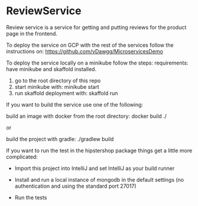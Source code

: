 # ReviewService

Review service is a service for getting and putting reviews for the product page in the frontend.

To deploy the service on GCP with the rest of the services follow the instructions on: https://github.com/vDawgg/MicroservicesDemo


To deploy the service locally on a minikube follow the steps:
requirements: have minikube and skaffold installed.
1. go to the root directory of this repo
2. start minikube with: minikube start
3. run skaffold deployment with: skaffold run


If you want to build the service use one of the following:

build an image with docker from the root directory: docker build ./

or

build the project with gradle: ./gradlew build


If you want to run the test in the hipstershop package things get a little more complicated:

- Import this project into IntelliJ and set IntelliJ as your build runner

- Install and run a local instance of mongodb in the default settings (no authentication and using the standard port 27017)

- Run the tests

